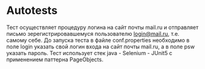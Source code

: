 # Autotests
Тест осуществляет процедуру логина на сайт почты mail.ru и
отправляет письмо зерегистрировавшемуся пользователю login@mail.ru, т.е. самому себе.
До запуска теста в файле conf.properties необходимо
в поле login указать свой логин входа на сайт почты mail.ru,
а в поле psw указать пароль.
Тест использует стек java - Selenium - JUnit5
с применением паттерна PageObjects.
